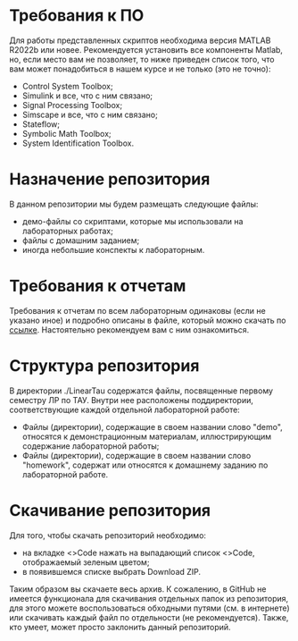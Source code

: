 # Требования к ПО
Для работы представленных скриптов необходима версия MATLAB R2022b или новее. Рекомендуется установить все компоненты Matlab, но, если место вам не позволяет, то ниже приведен список того, что вам может понадобиться в
нашем курсе и не только (это не точно):
- Control System Toolbox;
- Simulink и все, что с ним связано;
- Signal Processing Toolbox;
- Simscape и все, что с ним связано;
- Stateflow;
- Symbolic Math Toolbox;
- System Identification Toolbox.

# Назначение репозитория
В данном репозитории мы будем размещать следующие файлы:
- демо-файлы со скриптами, которые мы использовали на лабораторных работах;
- файлы с домашним заданием;
- иногда небольшие конспекты к лабораторным.

# Требования к отчетам
Требования к отчетам по всем лабораторным одинаковы (если не указано иное) и подробно описаны в файле, который можно скачать по [ссылке](https://github.com/BelloMak/TAU_Labs_2023/blob/main/HW_report_requirements.pdf). Настоятельно рекомендуем вам с ним ознакомиться.

# Структура репозитория
В директории ./LinearTau содержатся файлы, посвященные первому семестру ЛР по ТАУ. Внутри нее расположены поддиректории, соответствующие каждой отдельной лабораторной работе:
- Файлы (директории), содержащие в своем названии слово "demo", относятся к демонстрационным материалам, иллюстрирующим содержание лабораторной работы;
- Файлы (директории), содержащие в своем названии слово "homework", содержат или относятся к домашнему заданию по лабораторной работе.

# Скачивание репозитория
Для того, чтобы скачать репозиторий необходимо:
- на вкладке <>Code нажать на выпадающий список <>Code, отображаемый зеленым цветом;
- в появившемся списке выбрать Download ZIP.
  
Таким образом вы скачаете весь архив. К сожалению, в GitHub не имеется функционала для скачивания отдельных папок из репозитория, для этого можете воспользоваться обходными путями (см. в интернете) или скачивать каждый файл по отдельности (не рекомендуется).
Также, кто умеет, может просто заклонить данный репозиторий.
